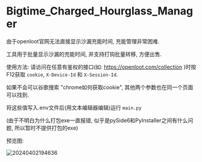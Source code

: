 # Bigtime_Charged_Hourglass_Manager

由于openloot官网无法直接显示沙漏充能时间, 充能管理非常困难.

工具用于批量显示沙漏的充能时间, 并支持打钩批量转移, 方便出售.

使用方法: 请访问在任意有鉴权的接口(如: https://openloot.com/collection )时按F12获取 `cookie`, `X-Device-Id` 和 `X-Session-Id`.

如果不会可以谷歌搜索 "chrome如何获取cookie", 其他两个参数也在同一个页面可以找到.

将这些值写入.env文件后(用文本编辑器编辑)运行 `main.py`

(由于不明白为什么打包exe一直报错, 似乎是pySide6和PyInstaller之间有什么问题, 所以暂时不提供打包的exe)

预览图:

![20240402194636](https://github.com/pyDraco9/Bigtime_Charged_Hourglass_Manager/assets/11333467/1e09ab6e-b708-4181-9ead-84948f5ce74c)
